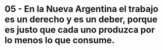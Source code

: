 # 05 - En la Nueva Argentina el trabajo es un derecho y es un deber, porque es justo que cada uno produzca por lo menos lo que consume.
